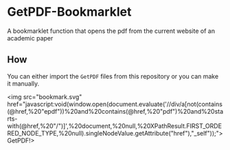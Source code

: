 # GetPDF-Bookmarklet
A bookmarklet function that opens the pdf from the current website of an academic paper

## How
You can either import the `GetPDF` files from this repository or you can make it manually.

<img src="bookmark.svg" href="javascript:void(window.open(document.evaluate('//div/a[not(contains(@href,%20"epdf"))%20and%20contains(@href,%20"pdf")%20and%20starts-with(@href,%20"/")]',%20document,%20null,%20XPathResult.FIRST_ORDERED_NODE_TYPE,%20null).singleNodeValue.getAttribute("href"),"_self"));">
GetPDF!>
